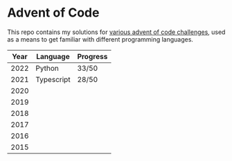 # Advent of Code

This repo contains my solutions for [various advent of code challenges](https://adventofcode.com/), used as a means to get familiar with different programming languages.

| Year | Language | Progress |
|---|---|---|
|2022|Python|33/50|
|2021|Typescript|28/50|
|2020|||
|2019|||
|2018|||
|2017|||
|2016|||
|2015|||